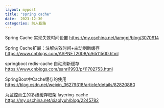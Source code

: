 ```yaml
---
layout: mypost
title: "spring cache"
date:  2023-12-30
categories: 前人指路
---
```



Spring Cache 实现失效时间设置 https://my.oschina.net/iamgpj/blog/3070914

Spring Cache扩展：注解失效时间+主动刷新缓存 https://www.cnblogs.com/ASPNET2008/p/6511500.html

springboot redis-cache 自动刷新缓存  https://www.cnblogs.com/sanri1993/p/11702753.html









SpringBoot中Cache缓存的使用 https://blog.csdn.net/weixin_36279318/article/details/82820880





为监控而生的多级缓存框架 layering-cache https://my.oschina.net/xiaolyuh/blog/2245782

